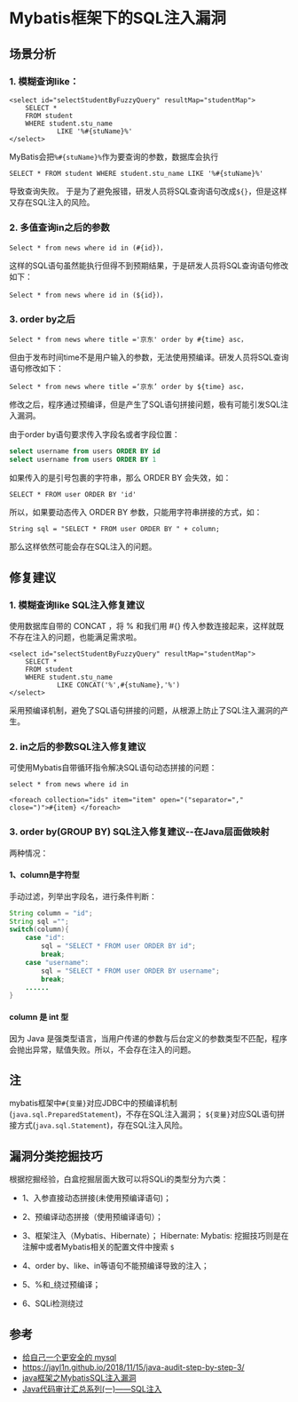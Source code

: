 # Mybatis框架下的SQL注入漏洞
## 场景分析
### 1. 模糊查询like：
```
<select id="selectStudentByFuzzyQuery" resultMap="studentMap">
    SELECT *
    FROM student
    WHERE student.stu_name
            LIKE '%#{stuName}%'
</select>
```
MyBatis会把`%#{stuName}%`作为要查询的参数，数据库会执行
```
SELECT * FROM student WHERE student.stu_name LIKE '%#{stuName}%'
```
导致查询失败。
于是为了避免报错，研发人员将SQL查询语句改成`${}`，但是这样又存在SQL注入的风险。
### 2. 多值查询in之后的参数
```
Select * from news where id in (#{id})，
```
这样的SQL语句虽然能执行但得不到预期结果，于是研发人员将SQL查询语句修改如下：
```
Select * from news where id in (${id})，
```

### 3. order by之后
```
Select * from news where title ='京东' order by #{time} asc，
```
但由于发布时间time不是用户输入的参数，无法使用预编译。研发人员将SQL查询语句修改如下：
```
Select * from news where title =‘京东’ order by ${time} asc，
```
修改之后，程序通过预编译，但是产生了SQL语句拼接问题，极有可能引发SQL注入漏洞。

由于order by语句要求传入字段名或者字段位置：
```sql
select username from users ORDER BY id
select username from users ORDER BY 1
```
如果传入的是引号包裹的字符串，那么 ORDER BY 会失效，如：
```
SELECT * FROM user ORDER BY 'id'
```
所以，如果要动态传入 ORDER BY 参数，只能用字符串拼接的方式，如：

```
String sql = "SELECT * FROM user ORDER BY " + column;
```
那么这样依然可能会存在SQL注入的问题。

## 修复建议
### 1. 模糊查询like SQL注入修复建议
使用数据库自带的 CONCAT ，将 % 和我们用 #{} 传入参数连接起来，这样就既不存在注入的问题，也能满足需求啦。
```
<select id="selectStudentByFuzzyQuery" resultMap="studentMap">
    SELECT *
    FROM student
    WHERE student.stu_name
            LIKE CONCAT('%',#{stuName},'%')
</select>
```
采用预编译机制，避免了SQL语句拼接的问题，从根源上防止了SQL注入漏洞的产生。

### 2. in之后的参数SQL注入修复建议
可使用Mybatis自带循环指令解决SQL语句动态拼接的问题：
```
select * from news where id in

<foreach collection="ids" item="item" open="("separator="," close=")">#{item} </foreach>
```

### 3. order by(GROUP BY) SQL注入修复建议--在Java层面做映射
两种情况：
#### 1、column是字符型
手动过滤，列举出字段名，进行条件判断：
```java
String column = "id";
String sql ="";
switch(column){
    case "id":
        sql = "SELECT * FROM user ORDER BY id";
        break;
    case "username":
        sql = "SELECT * FROM user ORDER BY username";
        break;
    ......
}
```


#### column 是 int 型
因为 Java 是强类型语言，当用户传递的参数与后台定义的参数类型不匹配，程序会抛出异常，赋值失败。所以，不会存在注入的问题。

## 注
mybatis框架中`#{变量}`对应JDBC中的预编译机制(`java.sql.PreparedStatement`)，不存在SQL注入漏洞；
`${变量}`对应SQL语句拼接方式(`java.sql.Statement`)，存在SQL注入风险。



## 漏洞分类挖掘技巧
根据挖掘经验，白盒挖掘层面大致可以将SQLi的类型分为六类：

- 1、入参直接动态拼接(未使用预编译语句)；

- 2、预编译动态拼接（使用预编译语句）；

- 3、框架注入（Mybatis、Hibernate）；
Hibernate:
Mybatis: 挖掘技巧则是在注解中或者Mybatis相关的配置文件中搜索 `$`
- 4、order by、like、in等语句不能预编译导致的注入；

- 5、%和_绕过预编译；

- 6、SQLi检测绕过


## 参考
- [给自己一个更安全的 mysql](https://klionsec.github.io/2017/11/22/mysqlconfigsec/)
- https://jayl1n.github.io/2018/11/15/java-audit-step-by-step-3/
- [java框架之MybatisSQL注入漏洞](https://zhuanlan.zhihu.com/p/28168319)
- [Java代码审计汇总系列(一)——SQL注入](https://cloud.tencent.com/developer/article/1534109)
